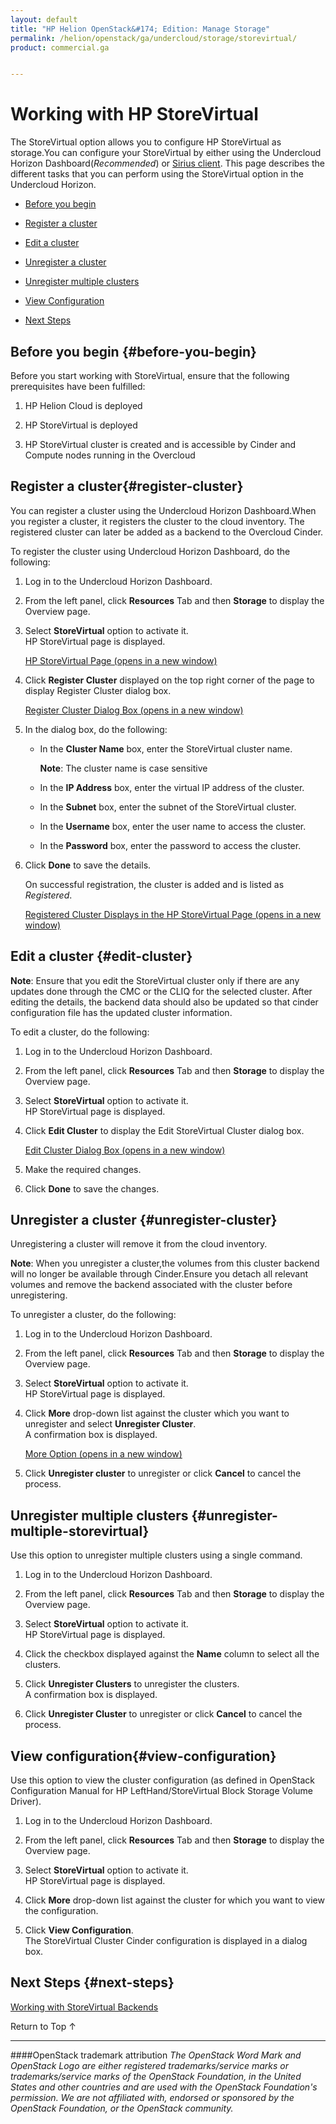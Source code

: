 ```yaml
---
layout: default
title: "HP Helion OpenStack&#174; Edition: Manage Storage"
permalink: /helion/openstack/ga/undercloud/storage/storevirtual/
product: commercial.ga


---
```

<!--UNDER REVISION-->


<script>

function PageRefresh {
onLoad="window.refresh"
}

PageRefresh();

</script>

<!---
<p style="font-size: small;"> <a href="/helion/openstack/install-beta/kvm/">&#9664; PREV</a> | <a href="/helion/openstack/install-beta-overview/">&#9650; UP</a> | <a href="/helion/openstack/install-beta/esx/">NEXT &#9654;</a> </p>-->


# Working with HP StoreVirtual 

The StoreVirtual option allows you to configure HP StoreVirtual as storage.You can configure your StoreVirtual by either using the Undercloud Horizon Dashboard(*Recommended*) or [Sirius client](/helion/openstack/ga/sirius/cli/workflow/). This page describes the different tasks that you can perform using the StoreVirtual option in the Undercloud Horizon.

<!---Configuration of HP StoreServ/3PAR as Cinder backend using Sirius service involves the following steps:-->

* [Before you begin](#before-you-begin)

* [Register a cluster](#register-cluster)

* [Edit a cluster](#edit-cluster)
	
* [Unregister a cluster](#unregister-cluster) 
    
* [Unregister multiple clusters](#unregister-multiple-clusters) 

* [View Configuration](#view-configuration)

* [Next Steps](#next-steps)


<!---Configuration of HP StoreServ/3PAR as Cinder backend using Sirius service involves the following steps:-->


## Before you begin {#before-you-begin}

Before you start working with StoreVirtual, ensure that the following prerequisites have been fulfilled:

1. HP Helion Cloud is deployed

2. HP StoreVirtual is deployed

3. HP StoreVirtual cluster is created and is accessible by Cinder and Compute nodes running in the Overcloud


## Register a cluster{#register-cluster}
	
You can register a cluster using the Undercloud Horizon Dashboard.When you register a cluster, it registers the cluster to the cloud inventory. The registered cluster can later be added as a backend to the Overcloud Cinder.

<!---You can register a cluster by either using the Undercloud Horizon Dashboard or Sirius client. (Refer [User manual for Sirius client](/helion/openstack/ga/sirius-cli/)).-->

To register the cluster using Undercloud Horizon Dashboard, do the following:

1. Log in to the Undercloud Horizon Dashboard.

2. From the left panel, click **Resources** Tab and then **Storage** to display the Overview page.

3. Select **StoreVirtual** option to activate it.<br> HP StoreVirtual page is displayed.</br>

	<a href="javascript:window.open('/content/documentation/media/undercloud-storevirtual-register.png','_blank','toolbar=no,menubar=no,resizable=yes,scrollbars=yes')">HP StoreVirtual Page (opens in a new window)</a>

4. Click **Register Cluster** displayed on the top right corner of the page to display Register Cluster dialog box.

	<a href="javascript:window.open('/content/documentation/media/undercloud-storevirtual-register-page.png','_blank','toolbar=no,menubar=no,resizable=yes,scrollbars=yes')">Register Cluster Dialog Box (opens in a new window)</a>

5. In the dialog box, do the following:

    * In the **Cluster Name** box, enter the StoreVirtual cluster name.

		**Note**: The cluster name is case sensitive
   
    * In the **IP Address** box, enter the virtual IP address of the cluster.
   
    * In the **Subnet** box, enter the subnet of the StoreVirtual cluster.
   
    * In the **Username** box, enter the user name to access the cluster.
   
    * In the **Password** box, enter the password to access the cluster.
   
 	 <!--- * In the **Port** box, enter the port number for the SSH access or select the default value. The Port by default is *16022*.-->
6. Click **Done** to save the details. 

    On successful registration, the cluster is added and is listed as *Registered*.

	<a href="javascript:window.open('/content/documentation/media/undercloud-storevirtual-registered-cluster.png','_blank','toolbar=no,menubar=no,resizable=yes,scrollbars=yes')">Registered Cluster Displays in the HP StoreVirtual Page (opens in a new window)</a>


## Edit a cluster {#edit-cluster}

**Note**: Ensure that you edit the StoreVirtual cluster only if there are any updates done through the CMC or the CLIQ for the selected cluster. After editing the details, the backend data should also be updated so that cinder configuration file has the updated cluster information.

To edit a cluster, do the following:

1. Log in to the Undercloud Horizon Dashboard.

2. From the left panel, click **Resources** Tab and then **Storage** to display the Overview page.

3. Select **StoreVirtual** option to activate it.<br> HP StoreVirtual page is displayed.</br>

4. Click **Edit Cluster** to display the Edit StoreVirtual Cluster dialog box.
 
 	<a href="javascript:window.open('/content/documentation/media/undercloud-storevirtual-edit-cluster.png','_blank','toolbar=no,menubar=no,resizable=yes,scrollbars=yes')">Edit Cluster Dialog Box (opens in a new window)</a>

5. Make the required changes.

6. Click **Done** to save the changes.   


## Unregister a cluster {#unregister-cluster}

Unregistering a cluster will remove it from the cloud inventory.

**Note**: When you unregister a cluster,the volumes from this cluster backend will no longer be available through Cinder.Ensure you detach all relevant volumes and remove the backend associated with the cluster before unregistering. 


To unregister a cluster, do the following:

1. Log in to the Undercloud Horizon Dashboard.

2. From the left panel, click **Resources** Tab and then **Storage** to display the Overview page.

3. Select **StoreVirtual** option to activate it.<br> HP StoreVirtual page is displayed.</br>

4. Click **More** drop-down list against the cluster which you want to unregister and select **Unregister Cluster**.<br> A confirmation box is displayed.</br>

	<a href="javascript:window.open('/content/documentation/media/undercloud-storevirtual-more-options.png','_blank','toolbar=no,menubar=no,resizable=yes,scrollbars=yes')">More Option (opens in a new window)</a>

5. Click **Unregister cluster** to unregister or click **Cancel** to cancel the process. 


## Unregister multiple clusters {#unregister-multiple-storevirtual}

Use this option to unregister multiple clusters using a single command.

1. Log in to the Undercloud Horizon Dashboard.

2. From the left panel, click **Resources** Tab and then **Storage** to display the Overview page.

3. Select **StoreVirtual** option to activate it.<br> HP StoreVirtual page is displayed.</br>

4. Click the checkbox displayed against the **Name** column to select all the clusters. 

5. Click **Unregister Clusters** to unregister the clusters.<br>A confirmation box is displayed.</br>

5. Click **Unregister Cluster** to unregister or click **Cancel** to cancel the process. 

 
## View configuration{#view-configuration}

Use this option to view the cluster configuration (as defined in OpenStack Configuration Manual for HP LeftHand/StoreVirtual Block Storage Volume Driver).

1. Log in to the Undercloud Horizon Dashboard.

2. From the left panel, click **Resources** Tab and then **Storage** to display the Overview page.

3. Select **StoreVirtual** option to activate it.<br> HP StoreVirtual page is displayed.</br>

4. Click **More** drop-down list against the cluster for which you want to view the configuration.

5. Click **View Configuration**.<br> The StoreVirtual Cluster Cinder configuration is displayed in a dialog box.</br> 


## Next Steps {#next-steps}

[Working with StoreVirtual Backends](/helion/openstack/ga/undercloud/oc/config/storevirtual/)

<a href="#top" style="padding:14px 0px 14px 0px; text-decoration: none;"> Return to Top &#8593; </a>


----
####OpenStack trademark attribution
*The OpenStack Word Mark and OpenStack Logo are either registered trademarks/service marks or trademarks/service marks of the OpenStack Foundation, in the United States and other countries and are used with the OpenStack Foundation's permission. We are not affiliated with, endorsed or sponsored by the OpenStack Foundation, or the OpenStack community.*
